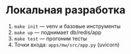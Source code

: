 # Локальная разработка
1) `make init` — venv и базовые инструменты
2) `make up` — поднимает db/redis/app
3) `make test` — прогоним тесты
4) Точки входа: `apps/mw/src/app.py` (uvicorn)
